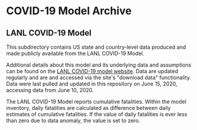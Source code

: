 # COVID-19 Model Archive

## LANL COVID-19 Model

This subdirectory contains US state and country-level data produced and made publicly available from the LANL COVID-19 Model.

Additional details about this model and its underlying data and assumptions can be found on the [LANL COVID-19 model website](https://covid-19.bsvgateway.org/). Data are updated regularly and are and accessed via the site's "download data" functionality. Data were last pulled and updated in this repository on June 15, 2020, accessing data from June 10, 2020.

The LANL COVID-19 Model reports cumulative fatalities. Within the model inventory, daily fatalities are calculated as difference between daily estimates of cumulative fatalities. If the value of daily fatalities is ever less than zero due to data anomaly, the value is set to zero.